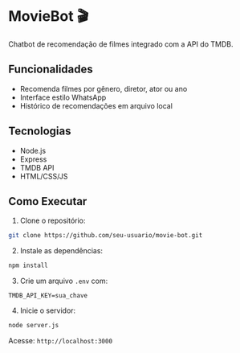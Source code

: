 # MovieBot 🎬
Chatbot de recomendação de filmes integrado com a API do TMDB.

## Funcionalidades
- Recomenda filmes por gênero, diretor, ator ou ano
- Interface estilo WhatsApp
- Histórico de recomendações em arquivo local

## Tecnologias
- Node.js
- Express
- TMDB API
- HTML/CSS/JS

## Como Executar
1. Clone o repositório:
```bash
git clone https://github.com/seu-usuario/movie-bot.git
```

2. Instale as dependências:
```bash
npm install
```

3. Crie um arquivo `.env` com:
```
TMDB_API_KEY=sua_chave
```

4. Inicie o servidor:
```bash
node server.js
```

Acesse: `http://localhost:3000`